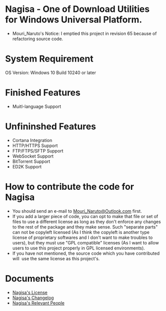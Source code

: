 ﻿# Nagisa - One of Download Utilities for Windows Universal Platform.

- Mouri_Naruto's Notice: I emptied this project in revision 65 because of 
  refactoring source code.

# System Requirement
OS Version: Windows 10 Build 10240 or later

# Finished Features
- Muitl-language Support

# Unfininshed Features
- Cortana Integration
- HTTP/HTTPS Support
- FTP/FTPS/SFTP Support
- WebSocket Support
- BitTorrent Support
- ED2K Support

# How to contribute the code for Nagisa
- You should send an e-mail to Mouri_Naruto@Outlook.com first.
- If you add a larger piece of code, you can opt to make that file or set of 
  files to use a different license as long as they don't enforce any changes to
  the rest of the package and they make sense. Such "separate parts" can not be
  copyleft licensed (As I think the copyleft is another type license of 
  proprietary softwares and I don't want to make troubles to users), but they 
  must use "GPL compatible" licenses (As I want to allow users to use this 
  project properly in GPL licensed environments).
- If you have not mentioned, the source code which you have contributed will 
  use the same license as this project's.

# Documents
- [Nagisa's License](LICENSE)
- [Nagisa's Changelog](Changelog.md)
- [Nagisa's Relevant People](People.md)
